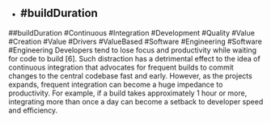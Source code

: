 - ## #buildDuration
##buildDuration #Continuous #Integration #Development #Quality #Value #Creation #Value #Drivers #ValueBased #Software #Engineering #Software #Engineering 
Developers tend to lose focus and productivity while waiting for code to build [6]. Such distraction has a detrimental effect to the idea of continuous integration that advocates for frequent builds to commit changes to the central codebase fast and early. However, as the projects expands, frequent integration can become a huge impedance to productivity. For example, if a build takes approximately 1 hour or more, integrating more than once a day can become a setback to developer speed and efficiency.


